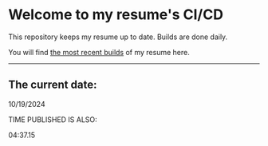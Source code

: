 # Welcome to my resume's CI/CD
This repository keeps my resume up to date. Builds are done daily.
  
You will find [the most recent builds](output/) of my resume here.
* * *
 
## The current date:  
 10/19/2024 
   
  
  
 TIME PUBLISHED IS ALSO: 
  
 04:37.15 
  
  

